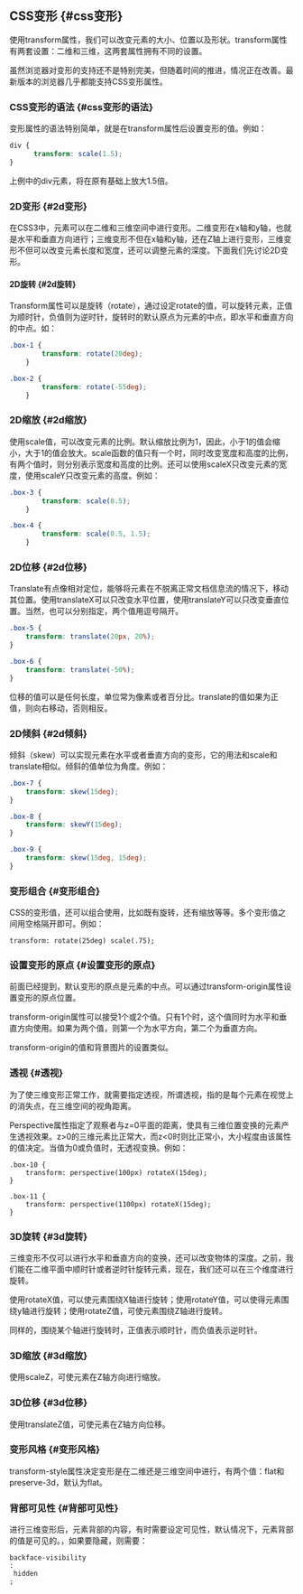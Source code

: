 ## CSS变形 {#css变形}

使用transform属性，我们可以改变元素的大小、位置以及形状。transform属性有两套设置：二维和三维，这两套属性拥有不同的设置。

虽然浏览器对变形的支持还不是特别完美，但随着时间的推进，情况正在改善。最新版本的浏览器几乎都能支持CSS变形属性。

### CSS变形的语法 {#css变形的语法}

变形属性的语法特别简单，就是在transform属性后设置变形的值。例如：

```css
div {
      transform: scale(1.5);
}
```

上例中的div元素，将在原有基础上放大1.5倍。

### 2D变形 {#2d变形}

在CSS3中，元素可以在二维和三维空间中进行变形。二维变形在x轴和y轴，也就是水平和垂直方向进行；三维变形不但在x轴和y轴，还在Z轴上进行变形，三维变形不但可以改变元素长度和宽度，还可以调整元素的深度。下面我们先讨论2D变形。

#### 2D旋转 {#2d旋转}

Transform属性可以是旋转（rotate），通过设定rotate的值，可以旋转元素，正值为顺时针，负值则为逆时针，旋转时的默认原点为元素的中点，即水平和垂直方向的中点。如：

```css
.box-1 {
        transform: rotate(20deg);
    }

.box-2 {
        transform: rotate(-55deg);
    }
```

### 2D缩放 {#2d缩放}

使用scale值，可以改变元素的比例。默认缩放比例为1，因此，小于1的值会缩小，大于1的值会放大。scale函数的值只有一个时，同时改变宽度和高度的比例，有两个值时，则分别表示宽度和高度的比例。还可以使用scaleX只改变元素的宽度，使用scaleY只改变元素的高度。例如：

```css
.box-3 {
        transform: scale(0.5);
    }

.box-4 {
        transform: scale(0.5, 1.5);
    }
```

### 2D位移 {#2d位移}

Translate有点像相对定位，能够将元素在不脱离正常文档信息流的情况下，移动其位置。使用translateX可以只改变水平位置，使用translateY可以只改变垂直位置。当然，也可以分别指定，两个值用逗号隔开。

```css
.box-5 {
    transform: translate(20px, 20%);
}

.box-6 {
    transform: translate(-50%);
}
```

位移的值可以是任何长度，单位常为像素或者百分比。translate的值如果为正值，则向右移动，否则相反。

### 2D倾斜 {#2d倾斜}

倾斜（skew）可以实现元素在水平或者垂直方向的变形，它的用法和scale和translate相似。倾斜的值单位为角度。例如：

```css
.box-7 {
    transform: skew(15deg);
}

.box-8 {
    transform: skewY(15deg);
}

.box-9 {
    transform: skew(15deg, 15deg);
}
```

### 变形组合 {#变形组合}

CSS的变形值，还可以组合使用，比如既有旋转，还有缩放等等。多个变形值之间用空格隔开即可。例如：

```
transform: rotate(25deg) scale(.75);
```

### 设置变形的原点 {#设置变形的原点}

前面已经提到，默认变形的原点是元素的中点。可以通过transform-origin属性设置变形的原点位置。

transform-origin属性可以接受1个或2个值。只有1个时，这个值同时为水平和垂直方向使用。如果为两个值，则第一个为水平方向，第二个为垂直方向。

transform-origin的值和背景图片的设置类似。

### 透视 {#透视}

为了使三维变形正常工作，就需要指定透视，所谓透视，指的是每个元素在视觉上的消失点，在三维空间的视角距离。

Perspective属性指定了观察者与z=0平面的距离，使具有三维位置变换的元素产生透视效果。z&gt;0的三维元素比正常大，而z&lt;0时则比正常小，大小程度由该属性的值决定。当值为0或负值时，无透视变换。例如：

```
.box-10 {
    transform: perspective(100px) rotateX(15deg);
}

.box-11 {
    transform: perspective(1100px) rotateX(15deg);
}
```

### 3D旋转 {#3d旋转}

三维变形不仅可以进行水平和垂直方向的变换，还可以改变物体的深度。之前，我们能在二维平面中顺时针或者逆时针旋转元素，现在，我们还可以在三个维度进行旋转。

使用rotateX值，可以使元素围绕X轴进行旋转；使用rotateY值，可以使得元素围绕y轴进行旋转；使用rotateZ值，可使元素围绕Z轴进行旋转。

同样的，围绕某个轴进行旋转时，正值表示顺时针，而负值表示逆时针。

### 3D缩放 {#3d缩放}

使用scaleZ，可使元素在Z轴方向进行缩放。

### 3D位移 {#3d位移}

使用translateZ值，可使元素在Z轴方向位移。

### 变形风格 {#变形风格}

transform-style属性决定变形是在二维还是三维空间中进行，有两个值：flat和preserve-3d，默认为flat。

### 背部可见性 {#背部可见性}

进行三维变形后，元素背部的内容，有时需要设定可见性，默认情况下，元素背部的值是可见的。，如果要隐藏，则需要：

```
backface-visibility
:
 hidden
;
```




